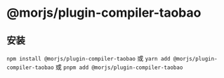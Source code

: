 # @morjs/plugin-compiler-taobao

## 安装

`npm install @morjs/plugin-compiler-taobao`
或
`yarn add @morjs/plugin-compiler-taobao`
或
`pnpm add @morjs/plugin-compiler-taobao`
